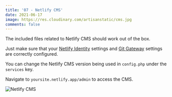 ```yaml
---
title: '07 - Netlify CMS'
date: 2021-06-17
image: https://res.cloudinary.com/artisanstatic/cms.jpg
comments: false
---
```

The included files related to Netlify CMS should work out of the box.

Just make sure that your [Netlify Identity](https://docs.netlify.com/visitor-access/identity) settings and [Git Gateway](https://docs.netlify.com/visitor-access/git-gateway) settings are correctly configured.

You can change the Netlify CMS version being used in `config.php` under the `services` key.

Navigate to `yoursite.netlify.app/admin` to access the CMS.

![Netlify CMS](https://res.cloudinary.com/artisanstatic/netlify-cms.png)
